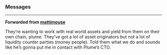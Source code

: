 ### Messages

***

**Forwarded from [mattimouse](https://t.me/mattim0use)**

They’re wanting to work with real world assets and yield from them on their own chain, plume. They’ve got a lot of asset originators but not a lot of liquidity counter parties (money people). Told them what we do and sounds like he’s gonna put me in contact with Plume’s CTO.